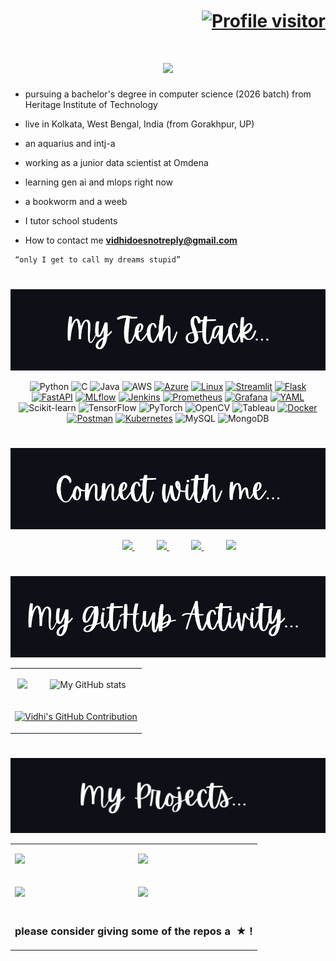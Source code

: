 <h1 align="right"><a href="https://komarev.com/ghpvc/?username=vvidhig"><img align="center" src="https://komarev.com/ghpvc/?username=vvidhig&label=Visitors&color=000000&style=flat" alt="Profile visitor" height="30" width="120"/></a></h1>

<h1 align="center">
    <img src="https://readme-typing-svg.herokuapp.com/?font=Righteous&size=60&center=true&color=FFFFFF&vCenter=true&width=900&height=80&duration=8000&lines=heya!+i+am+vidhi+☁️🩶;" height="150"/>
</h1>

<div>
     
- pursuing a bachelor's degree in computer science (2026 batch) from Heritage Institute of Technology

- live in Kolkata, West Bengal, India (from Gorakhpur, UP)

- an aquarius and intj-a
  
- working as a junior data scientist at Omdena

- learning gen ai and mlops right now

- a bookworm and a weeb

- I tutor school students

- How to contact me  **vidhidoesnotreply@gmail.com**

</p>

```
 “only I get to call my dreams stupid”
```

#

</div>

<div align="center">
    
<img src="https://github.com/vvidhig/vvidhig/blob/main/techstack.png" height="130" width="700" />

![Python](https://img.shields.io/badge/Python-262626?style=for-the-badge&logo=python&logoColor=white) 
![C](https://img.shields.io/badge/C-262626?style=for-the-badge&logo=c&logoColor=white) 
![Java](https://img.shields.io/badge/Java-262626?style=for-the-badge&logo=java&logoColor=white)
![AWS](https://img.shields.io/badge/AWS-262626?style=for-the-badge&logo=amazon-aws&logoColor=white)
[![Azure](https://img.shields.io/badge/Azure-262626?style=for-the-badge&logo=microsoft-azure&logoColor=white)](https://azure.microsoft.com/)
[![Linux](https://img.shields.io/badge/Linux-262626?style=for-the-badge&logo=linux&logoColor=white)](https://www.linux.org/)
[![Streamlit](https://img.shields.io/badge/Streamlit-262626?style=for-the-badge&logo=streamlit&logoColor=white)](https://streamlit.io/)
[![Flask](https://img.shields.io/badge/Flask-262626?style=for-the-badge&logo=flask&logoColor=white)](https://flask.palletsprojects.com/)
[![FastAPI](https://img.shields.io/badge/FastAPI-262626?style=for-the-badge&logo=fastapi&logoColor=white)](https://fastapi.tiangolo.com/) 
[![MLflow](https://img.shields.io/badge/MLflow-262626?style=for-the-badge&logo=mlflow&logoColor=white)](https://mlflow.org/)
[![Jenkins](https://img.shields.io/badge/Jenkins-262626?style=for-the-badge&logo=jenkins&logoColor=white)](https://www.jenkins.io/)
[![Prometheus](https://img.shields.io/badge/Prometheus-262626?style=for-the-badge&logo=prometheus&logoColor=white)](https://prometheus.io/)
[![Grafana](https://img.shields.io/badge/Grafana-262626?style=for-the-badge&logo=grafana&logoColor=white)](https://grafana.com/)
[![YAML](https://img.shields.io/badge/YAML-262626?style=for-the-badge&logo=yaml&logoColor=white)](https://yaml.org/)
![Scikit-learn](https://img.shields.io/badge/Scikit--learn-262626?style=for-the-badge&logo=scikit-learn&logoColor=white) 
![TensorFlow](https://img.shields.io/badge/TensorFlow-262626?style=for-the-badge&logo=tensorflow&logoColor=white) 
![PyTorch](https://img.shields.io/badge/PyTorch-262626?style=for-the-badge&logo=pytorch&logoColor=white)
![OpenCV](https://img.shields.io/badge/OpenCV-262626?style=for-the-badge&logo=opencv&logoColor=white)
![Tableau](https://img.shields.io/badge/Tableau-262626?style=for-the-badge&logo=tableau&logoColor=white) 
[![Docker](https://img.shields.io/badge/Docker-262626?style=for-the-badge&logo=docker&logoColor=white)](https://www.docker.com/) 
[![Postman](https://img.shields.io/badge/Postman-262626?style=for-the-badge&logo=postman&logoColor=white)](https://www.postman.com/) 
[![Kubernetes](https://img.shields.io/badge/Kubernetes-262626?style=for-the-badge&logo=kubernetes&logoColor=white)](https://kubernetes.io/)
![MySQL](https://img.shields.io/badge/MySQL-262626?style=for-the-badge&logo=mysql&logoColor=white) 
![MongoDB](https://img.shields.io/badge/MongoDB-262626?style=for-the-badge&logo=mongodb&logoColor=white)
</div>

#

<div align="center">

<img src="https://github.com/vvidhig/vvidhig/blob/main/connectwithme.png" height="130" width="700" />

&nbsp;&nbsp;&nbsp;&nbsp;&nbsp;&nbsp;&nbsp;&nbsp;
<a href="https://mail.google.com/mail/u/?authuser=vidhidoesnotreply@gmail.com">
<img src="https://img.shields.io/badge/Gmail-262626?style=for-the-badge&logo=gmail&logoColor=white">
</a>
&nbsp;&nbsp;&nbsp;&nbsp;&nbsp;&nbsp;&nbsp;&nbsp;
<a href="https://agritech-milano.slack.com/team/U0712TN1PA4">
<img src="https://img.shields.io/badge/Slack-262626?style=for-the-badge&logo=slack&logoColor=white">
</a>
&nbsp;&nbsp;&nbsp;&nbsp;&nbsp;&nbsp;&nbsp;&nbsp;
<a href="https://www.linkedin.com/in/vvidhig310105/">
<img src="https://img.shields.io/badge/Linkedin-262626?style=for-the-badge&logo=linkedin&logoColor=white">
</a>
&nbsp;&nbsp;&nbsp;&nbsp;&nbsp;&nbsp;&nbsp;&nbsp;
<a href="https://www.instagram.com/vvidhig/?">
<img src="https://img.shields.io/badge/Instagram-262626?style=for-the-badge&logo=instagram&logoColor=white">
</a>
</div>

#

<div align="center">
    
<img src="https://github.com/vvidhig/vvidhig/blob/main/githubactivity.png" height="130" width="700" />

<table align="center">  
    <tr><td align="center">
    
![](https://github-readme-streak-stats.herokuapp.com/?user=vvidhig&theme=apprentice)
</td>
<td align="center">

![My GitHub stats](https://github-readme-stats.vercel.app/api?username=vvidhig\&rank_icon=github\&show_icons=true\&theme=apprentice)

</td></tr>
    <tr>
        <td align="center" colspan="2">
            <p align="center">
              <a href="https://github.com/vvidhig">
    <img src="https://github-profile-summary-cards.vercel.app/api/cards/profile-details?username=vvidhig&theme=apprentice" alt="Vidhi's GitHub Contribution" width="900"/>
  </a>
</p></td> </tr>
</table>
</div>

#

<div align="center">

<img src="https://github.com/vvidhig/vvidhig/blob/main/project.png" height="120" width="700" />

<table align="center" cellspacing="3"><tr><td>
<a href="https://github.com/vvidhig/Loan-Prediction-Model-Package"><img src="https://github-readme-stats.vercel.app/api/pin/?username=vvidhig&repo=Loan-Prediction-Model-Package&cache_seconds=86400&theme=apprentice"></a>

</td><td>

<a href="https://github.com/vvidhig/Malarial-Cell-Detection-Model"><img src="https://github-readme-stats.vercel.app/api/pin/?username=vvidhig&repo=Malarial-Cell-Detection-Model&cache_seconds=86400&theme=apprentice"></a>

</td></tr><tr><td>

<a href="https://github.com/vvidhig/Human-Activity-Recognition-using-Smartphone-Data"><img src="https://github-readme-stats.vercel.app/api/pin/?username=vvidhig&repo=Human-Activity-Recognition-using-Smartphone-Data&cache_seconds=86400&theme=apprentice"></a>

</td><td>

<a href="https://github.com/vvidhig/Solar-Irradiance-Prediction-Model"><img src="https://github-readme-stats.vercel.app/api/pin/?username=vvidhig&repo=Solar-Irradiance-Prediction-Model&cache_seconds=86400&theme=apprentice"></a>

</td></tr>
<tr>
    <td align="center" colspan="2"><h3 align="center">please consider giving some of the repos a &nbsp;★&nbsp;!</h3></td>
</tr></table>
</div>





